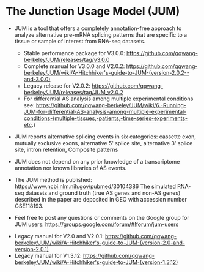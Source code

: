 # The Junction Usage Model (JUM)
- JUM is a tool that offers a completely annotation-free approach to analyze alternative pre-mRNA splicing patterns that are specific to a tissue or sample of interest from RNA-seq datasets.
    * Stable performance package for V3.0.0: <https://github.com/qqwang-berkeley/JUM/releases/tag/v3.0.0>
    * Complete manual for V3.0.0 and V2.0.2: <https://github.com/qqwang-berkeley/JUM/wiki/A-Hitchhiker's-guide-to-JUM-(version-2.0.2--and-3.0.0)>
    * Legacy release for V2.0.2: <https://github.com/qqwang-berkeley/JUM/releases/tag/JUM_v2.0.2>
    * For differential AS analysis among multiple experimental conditions see: https://github.com/qqwang-berkeley/JUM/wiki/6.-Running-JUM-for-differential-AS-analysis-among-multiple-experimental-conditions-(multiple-tissues,-patients,-time-series-experiments-etc.)

- JUM reports alternative splicing events in six categories: cassette exon, mutually exclusive exons, alternative 5' splice site, alternative 3' splice site, intron retention, Composite patterns

- JUM does not depend on any prior knowledge of a transcriptome annotation nor known libraries of AS events.

- The JUM method is published: <https://www.ncbi.nlm.nih.gov/pubmed/30104386>
The simulated RNA-seq datasets and ground truth (true AS genes and non-AS genes) described in the paper are deposited in GEO with accession number GSE118193.
- Feel free to post any questions or comments on the Google group for JUM users: <https://groups.google.com/forum/#!forum/jum-users>


* Legacy manual for V2.0 and V2.0.1: <https://github.com/qqwang-berkeley/JUM/wiki/A-Hitchhiker's-guide-to-JUM-(version-2.0-and-version-2.0.1)>
* Legacy manual for V1.3.12: <https://github.com/qqwang-berkeley/JUM/wiki/A-Hitchhiker's-guide-to-JUM-(version-1.3.12)>

